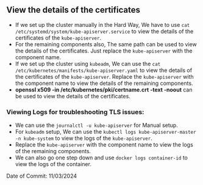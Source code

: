 ## View the details of the certificates

- If we set up the cluster manually in the Hard Way, We have to use `cat /etc/systemd/system/kube-apiserver.service` to view the details of the certificates of the `kube-apiserver`.
- For the remaining components also, The same path can be used to view the details of the certificates. Just replace the `kube-apiserver` with the component name.
- If we set up the cluster using `kubeadm`, We can use the `cat /etc/kubernetes/manifests/kube-apiserver.yaml` to view the details of the certificates of the `kube-apiserver`. Replace the `kube-apiserver` with the component name to view the details of the remaining components.
- **openssl x509 -in /etc/kubernetes/pki/certname.crt -text -noout** can be used to view the details of the certificates.

### Viewing Logs for troubleshooting TLS issues:

- We can use the `journalctl -u kube-apiserver` for Manual setup.
- For `kubeadm` setup, We can use the `kubectl logs kube-apiserver-master -n kube-system` to view the logs of the `kube-apiserver`.
- Replace the `kube-apiserver` with the component name to view the logs of the remaining components.
- We can also go one step down and use `docker logs container-id` to view the logs of the container.

Date of Commit: 11/03/2024